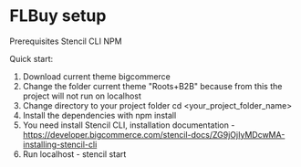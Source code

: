 # FLBuy setup

Prerequisites
  Stencil CLI
  NPM

Quick start:
  1. Download current theme bigcommerce
  2. Change the folder current theme "Roots+B2B" because from this the project will not run on localhost
  3. Change directory to your project folder cd <your_project_folder_name>
  4. Install the dependencies with npm install
  5. You need install Stencil CLI, installation documentation - https://developer.bigcommerce.com/stencil-docs/ZG9jOjIyMDcwMA-installing-stencil-cli
  6. Run localhost - stencil start
